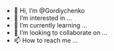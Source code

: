 - 👋 Hi, I’m @Gordiychenko
- 👀 I’m interested in ...
- 🌱 I’m currently learning ...
- 💞️ I’m looking to collaborate on ...
- 📫 How to reach me ...

<!---
Gordiychenko/Gordiychenko is a ✨ special ✨ repository because its `README.md` (this file) appears on your GitHub profile.
You can click the Preview link to take a look at your changes.
--->
